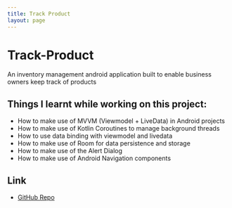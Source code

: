 ```yaml
---
title: Track Product
layout: page
---
```

# Track-Product
An inventory management android application built to enable business owners keep track of products

## Things I learnt while working on this project:
* How to make use of MVVM (Viewmodel + LiveData) in Android projects
* How to make use of Kotlin Coroutines to manage background threads
* How to use data binding with viewmodel and livedata
* How to make use of Room for data persistence and storage
* How to make use of the Alert Dialog
* How to make use of Android Navigation components

## Link
- [GitHub Repo](https://github.com/Rita-Okonkwo/Track-Product)
